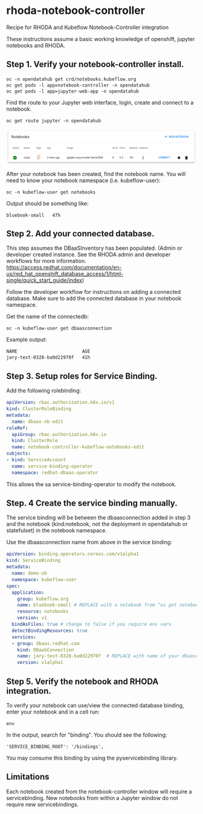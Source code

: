 # rhoda-notebook-controller
Recipe for RHODA and Kubeflow Notebook-Controller integration

These instructions assume a basic working knowledge of openshift, jupyter notebooks and RHODA.


## Step 1. Verify your notebook-controller install.

```shell
oc -n opendatahub get crd/notebooks.kubeflow.org
oc get pods -l app=notebook-controller -n opendatahub
oc get pods -l app=jupyter-web-app -n opendatahub
```

Find the route to your Jupyter web interface, login, create and connect to a notebook.
```shell
oc get route jupyter -n opendatahub
```

![SciPy Notebook](assets/jwa-jupyter-scipy.png)

After your notebook has been created, find the notebook name. You will need to know your notebook namespace (i.e. kubeflow-user):
```shell
oc -n kubeflow-user get notebooks
```

Output should be something like:
```NAME             AGE
bluebook-small   47h
```

## Step 2. Add your connected database.

This step assumes the DBaaSInventory has been populated. (Admin or developer created instance. See the RHODA admin and developer workflows for more information. https://access.redhat.com/documentation/en-us/red_hat_openshift_database_access/1/html-single/quick_start_guide/index)

Follow the developer workflow for instructions on adding a connected database. Make sure to add the connected database in your notebook namespace.

Get the name of the connectedb:
```shell
oc -n kubeflow-user get dbaasconnection
```
Example output:
```shell
NAME                        AGE
jary-test-0328-ba0d22970f   41h
```

## Step 3.  Setup roles for Service Binding.

Add the following rolebinding:
```yaml
apiVersion: rbac.authorization.k8s.io/v1
kind: ClusterRoleBinding
metadata:
  name: dbaas-nb-edit
roleRef:
  apiGroup: rbac.authorization.k8s.io
  kind: ClusterRole
  name: notebook-controller-kubeflow-notebooks-edit
subjects:
- kind: ServiceAccount
  name: service-binding-operator
  namespace: redhat-dbaas-operator
```

This allows the sa service-binding-operator to modify the notebook. 

## Step. 4 Create the service binding manually. 

The service binding will be between the dbaasconnection added in step 3 and the notebook (kind:notebook, not the deployment in opendatahub or statefulset) in the notebook namespace.

Use the dbaasconnection name from above in the service binding:

```yaml
apiVersion: binding.operators.coreos.com/v1alpha1
kind: ServiceBinding
metadata:
  name: demo-sb
  namespace: kubeflow-user
spec:
  application:
    group: kubeflow.org
    name: bluebook-small # REPLACE with a notebook from “os get notebook -n kubeflow-user”
    resource: notebooks
    version: v1
  bindAsFiles: true # change to false if you require env vars
  detectBindingResources: true
  services:
  - group: dbaas.redhat.com
    kind: DBaaSConnection
    name: jary-test-0328-ba0d22970f  # REPLACE with name of your dbaasconnection: “oc -n kubeflow-user get dbaasconnection”
    version: v1alpha1
```

## Step 5. Verify the notebook and RHODA integration.

To verify your notebook can use/view the connected database binding, enter your notebook and in a cell run:
```shell
env
```

In the output, search for "binding". You should see the following:
```shell
'SERVICE_BINDING_ROOT': '/bindings',
```

You may consume this binding by using the pyservicebinding library. 

## Limitations
Each notebook created from the notebook-controller window will require a servicebinding. New notebooks from within a Jupyter window do not require new servicebindings. 
